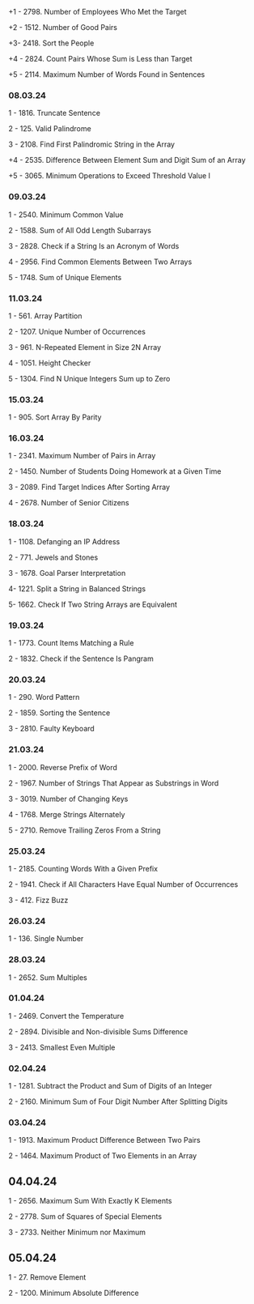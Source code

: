 
+1 - 2798. Number of Employees Who Met the Target

+2 -  1512. Number of Good Pairs

+3-  2418. Sort the People

+4 - 2824. Count Pairs Whose Sum is Less than Target

+5 - 2114. Maximum Number of Words Found in Sentences

### 08.03.24 

1 - 1816. Truncate Sentence

2 - 125. Valid Palindrome

3 - 2108. Find First Palindromic String in the Array

+4 - 2535. Difference Between Element Sum and Digit Sum of an Array

+5 - 3065. Minimum Operations to Exceed Threshold Value I

### 09.03.24

1 - 2540. Minimum Common Value

2 - 1588. Sum of All Odd Length Subarrays

3 - 2828. Check if a String Is an Acronym of Words

4 - 2956. Find Common Elements Between Two Arrays

5 - 1748. Sum of Unique Elements


### 11.03.24

1 - 561. Array Partition

2 - 1207. Unique Number of Occurrences

3 - 961. N-Repeated Element in Size 2N Array

4 - 1051. Height Checker

5 - 1304. Find N Unique Integers Sum up to Zero

### 15.03.24

1 - 905. Sort Array By Parity


### 16.03.24

1 - 2341. Maximum Number of Pairs in Array

2 - 1450. Number of Students Doing Homework at a Given Time

3 - 2089. Find Target Indices After Sorting Array

4 - 2678. Number of Senior Citizens


### 18.03.24

1 - 1108. Defanging an IP Address

2 - 771. Jewels and Stones

3 - 1678. Goal Parser Interpretation

4- 1221. Split a String in Balanced Strings

5- 1662. Check If Two String Arrays are Equivalent


### 19.03.24

1 - 1773. Count Items Matching a Rule

2 - 1832. Check if the Sentence Is Pangram

### 20.03.24

1 - 290. Word Pattern

2 - 1859. Sorting the Sentence

3 - 2810. Faulty Keyboard

### 21.03.24

1 - 2000. Reverse Prefix of Word

2 - 1967. Number of Strings That Appear as Substrings in Word

3 - 3019. Number of Changing Keys

4 - 1768. Merge Strings Alternately

5 - 2710. Remove Trailing Zeros From a String

### 25.03.24

1 - 2185. Counting Words With a Given Prefix

2 - 1941. Check if All Characters Have Equal Number of Occurrences

3 - 412. Fizz Buzz

### 26.03.24

1 - 136. Single Number

### 28.03.24

1 - 2652. Sum Multiples

### 01.04.24

1 - 2469. Convert the Temperature

2 - 2894. Divisible and Non-divisible Sums Difference

3 - 2413. Smallest Even Multiple

### 02.04.24

1 - 1281. Subtract the Product and Sum of Digits of an Integer

2 - 2160. Minimum Sum of Four Digit Number After Splitting Digits

### 03.04.24

1 - 1913. Maximum Product Difference Between Two Pairs

2 - 1464. Maximum Product of Two Elements in an Array

## 04.04.24

1 - 2656. Maximum Sum With Exactly K Elements

2 - 2778. Sum of Squares of Special Elements

3 - 2733. Neither Minimum nor Maximum

## 05.04.24

1 - 27. Remove Element

2 - 1200. Minimum Absolute Difference